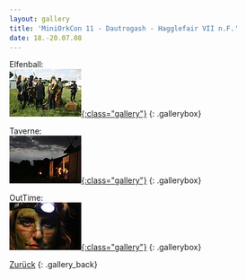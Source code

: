 ```yaml
---
layout: gallery
title: 'MiniOrkCon 11 - Dautrogash - Hagglefair VII n.F.'
date: 18.-20.07.08
---
```


Elfenball:  
[![](Elfenball/_thm/thm_img_7212.jpg){:class="gallery"}](Elfenball)
{: .gallerybox}

Taverne:  
[![](Taverne/_thm/thm_img_6966.jpg){:class="gallery"}](Taverne)
{: .gallerybox}

OutTime:  
[![](OutTime/_thm/thm_img_7317.jpg){:class="gallery"}](OutTime)
{: .gallerybox}

[Zurück](../..)
{: .gallery_back}